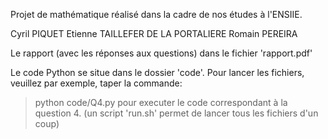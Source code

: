 Projet de mathématique réalisé dans la cadre de nos études à l'ENSIIE.

Cyril	PIQUET
Etienne	TAILLEFER DE LA PORTALIERE
Romain	PEREIRA

Le rapport (avec les réponses aux questions) dans le fichier 'rapport.pdf'

Le code Python se situe dans le dossier 'code'.
Pour lancer les fichiers, veuillez par exemple, taper la commande:
> python code/Q4.py
pour executer le code correspondant à la question 4.
(un script 'run.sh' permet de lancer tous les fichiers d'un coup)

